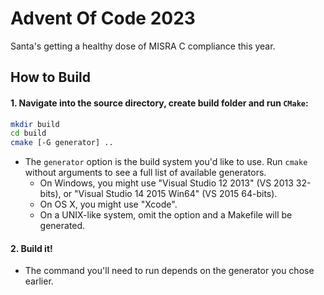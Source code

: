 # Advent Of Code 2023
Santa's getting a healthy dose of MISRA C compliance this year.

## How to Build

#### 1. Navigate into the source directory, create build folder and run `CMake`:

```sh
mkdir build
cd build
cmake [-G generator] ..
```

  * The `generator` option is the build system you'd like to use. Run `cmake` without arguments to see a full list of available generators.
    * On Windows, you might use "Visual Studio 12 2013" (VS 2013 32-bits), or "Visual Studio 14 2015 Win64" (VS 2015 64-bits).
    * On OS X, you might use "Xcode".
    * On a UNIX-like system, omit the option and a Makefile will be generated.

#### 2. Build it!
  * The command you'll need to run depends on the generator you chose earlier.
